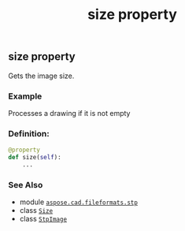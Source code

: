 ﻿---
title: size property
second_title: Aspose.CAD for Python via .NET API References
description: 
type: docs
weight: 310
url: /python-net/aspose.cad.fileformats.stp/stpimage/size/
is_root: false
---

## size property


Gets the image size.

### Example 


Processes a drawing if it is not empty
### Definition:
```python
@property
def size(self):
    ...
```

### See Also
* module [`aspose.cad.fileformats.stp`](../../)
* class [`Size`](/cad/python-net/aspose.cad/size)
* class [`StpImage`](/cad/python-net/aspose.cad.fileformats.stp/stpimage)

